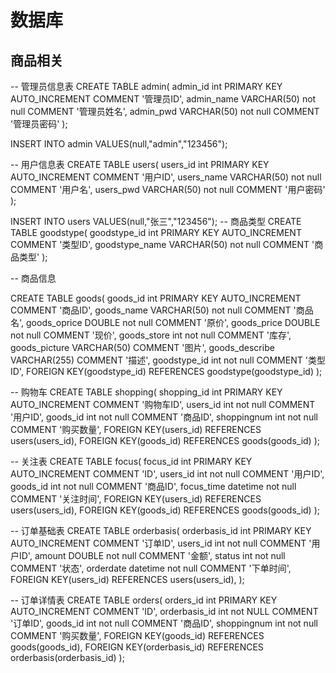 # 数据库

## 商品相关



-- 管理员信息表
CREATE TABLE admin(
admin_id int PRIMARY KEY AUTO_INCREMENT COMMENT '管理员ID',
admin_name VARCHAR(50) not null COMMENT '管理员姓名',
admin_pwd VARCHAR(50) not null COMMENT '管理员密码'
);

INSERT INTO admin VALUES(null,"admin","123456");


-- 用户信息表
CREATE TABLE users(
users_id int PRIMARY KEY AUTO_INCREMENT COMMENT '用户ID',
users_name VARCHAR(50) not null COMMENT '用户名',
users_pwd VARCHAR(50) not null COMMENT '用户密码'
);

INSERT INTO users VALUES(null,"张三","123456");
-- 商品类型
CREATE TABLE goodstype(
goodstype_id int PRIMARY KEY AUTO_INCREMENT COMMENT '类型ID',
goodstype_name VARCHAR(50) not null COMMENT '商品类型'
);


-- 商品信息

CREATE TABLE goods(
goods_id int PRIMARY KEY AUTO_INCREMENT COMMENT '商品ID',
goods_name VARCHAR(50) not null COMMENT '商品名',
goods_oprice DOUBLE not null COMMENT '原价',
goods_price DOUBLE not null COMMENT '现价',
goods_store int not null COMMENT '库存',
goods_picture VARCHAR(50) COMMENT '图片',
goods_describe VARCHAR(255) COMMENT '描述',
goodstype_id int not null COMMENT '类型ID',
FOREIGN KEY(goodstype_id) REFERENCES goodstype(goodstype_id)
);

-- 购物车
CREATE TABLE shopping(
shopping_id int PRIMARY KEY AUTO_INCREMENT COMMENT '购物车ID',
users_id int not null COMMENT '用户ID',
goods_id  int not null COMMENT '商品ID',
shoppingnum int not null COMMENT '购买数量',
FOREIGN KEY(users_id) REFERENCES users(users_id),
FOREIGN KEY(goods_id) REFERENCES goods(goods_id)
);


-- 关注表
CREATE TABLE focus(
focus_id int PRIMARY KEY AUTO_INCREMENT COMMENT 'ID',
users_id int not null COMMENT '用户ID',
goods_id  int not null COMMENT '商品ID',
focus_time datetime not null COMMENT '关注时间',
FOREIGN KEY(users_id) REFERENCES users(users_id),
FOREIGN KEY(goods_id) REFERENCES goods(goods_id)
);

-- 订单基础表
CREATE TABLE orderbasis(
orderbasis_id int PRIMARY KEY AUTO_INCREMENT COMMENT '订单ID',
users_id int not null COMMENT '用户ID',
amount DOUBLE not null COMMENT '金额',
status int not null COMMENT '状态',
orderdate datetime not null COMMENT '下单时间',
FOREIGN KEY(users_id) REFERENCES users(users_id),
);

-- 订单详情表
CREATE TABLE orders(
orders_id int PRIMARY KEY AUTO_INCREMENT COMMENT 'ID',
orderbasis_id int not NULL COMMENT '订单ID',
goods_id  int not null COMMENT '商品ID',
shoppingnum int not null COMMENT '购买数量',
FOREIGN KEY(goods_id) REFERENCES goods(goods_id),
FOREIGN KEY(orderbasis_id) REFERENCES orderbasis(orderbasis_id)
);





